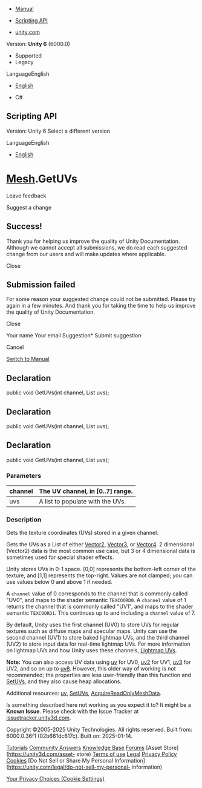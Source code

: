[ ]()

  * [Manual](../Manual/index.html)
  * [Scripting API](../ScriptReference/index.html)

  * [unity.com](https://unity.com/)

Version: **Unity 6** (6000.0)

  * Supported
  * Legacy

LanguageEnglish

  * [English]()

  * C#

[ ](https://docs.unity3d.com)

## Scripting API

Version: Unity 6 Select a different version

LanguageEnglish

  * [English]()

#  [Mesh](Mesh.html).GetUVs

Leave feedback

Suggest a change

## Success!

Thank you for helping us improve the quality of Unity Documentation. Although
we cannot accept all submissions, we do read each suggested change from our
users and will make updates where applicable.

Close

## Submission failed

For some reason your suggested change could not be submitted. Please <a>try
again</a> in a few minutes. And thank you for taking the time to help us
improve the quality of Unity Documentation.

Close

Your name Your email Suggestion* Submit suggestion

Cancel

[Switch to Manual](../Manual/class-Mesh.html "Go to Mesh Component in the
Manual")

## Declaration

public void GetUVs(int channel, List<Vector2> uvs);

## Declaration

public void GetUVs(int channel, List<Vector3> uvs);

## Declaration

public void GetUVs(int channel, List<Vector4> uvs);

### Parameters

channel | The UV channel, in [0..7] range.  
---|---  
uvs | A list to populate with the UVs.  
  
### Description

Gets the texture coordinates (UVs) stored in a given channel.

Gets the UVs as a List of either [Vector2](Vector2.html),
[Vector3](Vector3.html), or [Vector4](Vector4.html). 2 dimensional (Vector2)
data is the most common use case, but 3 or 4 dimensional data is sometimes
used for special shader effects.  
  
Unity stores UVs in 0-1 space. [0,0] represents the bottom-left corner of the
texture, and [1,1] represents the top-right. Values are not clamped; you can
use values below 0 and above 1 if needed.  
  
A `channel` value of 0 corresponds to the channel that is commonly called
"UV0", and maps to the shader semantic `TEXCOORD0`. A `channel` value of 1
returns the channel that is commonly called "UV1", and maps to the shader
semantic `TEXCOORD1`. This continues up to and including a `channel` value of
7.  
  
By default, Unity uses the first channel (UV0) to store UVs for regular
textures such as diffuse maps and specular maps. Unity can use the second
channel (UV1) to store baked lightmap UVs, and the third channel (UV2) to
store input data for real-time lightmap UVs. For more information on lightmap
UVs and how Unity uses these channels, [Lightmap
UVs](../Manual/LightingGiUvs.html).  
  
**Note:** You can also access UV data using [uv](Mesh-uv.html) for UV0,
[uv2](Mesh-uv2.html) for UV1, [uv3](Mesh-uv3.html) for UV2, and so on up to
[uv8](Mesh-uv8.html). However, this older way of working is not recommended;
the properties are less user-friendly than this function and
[SetUVs](Mesh.SetUVs.html), and they also cause heap allocations.  
  
Additional resources: [uv](Mesh-uv.html), [SetUVs](Mesh.SetUVs.html),
[AcquireReadOnlyMeshData](Mesh.AcquireReadOnlyMeshData.html).

Is something described here not working as you expect it to? It might be a
**Known Issue**. Please check with the Issue Tracker at
[issuetracker.unity3d.com](https://issuetracker.unity3d.com).

Copyright ©2005-2025 Unity Technologies. All rights reserved. Built from:
6000.0.36f1 (02b661dc617c). Built on: 2025-01-14.

[Tutorials](https://unity3d.com/learn) [Community
Answers](https://answers.unity3d.com) [Knowledge
Base](https://support.unity3d.com/hc/en-us)
[Forums](https://forum.unity3d.com) [Asset Store](https://unity3d.com/asset-
store) [Terms of use](https://docs.unity3d.com/Manual/TermsOfUse.html)
[Legal](https://unity.com/legal) [Privacy
Policy](https://unity.com/legal/privacy-policy)
[Cookies](https://unity.com/legal/cookie-policy) [Do Not Sell or Share My
Personal Information](https://unity.com/legal/do-not-sell-my-personal-
information)

[Your Privacy Choices (Cookie Settings)](javascript:void\(0\);)


